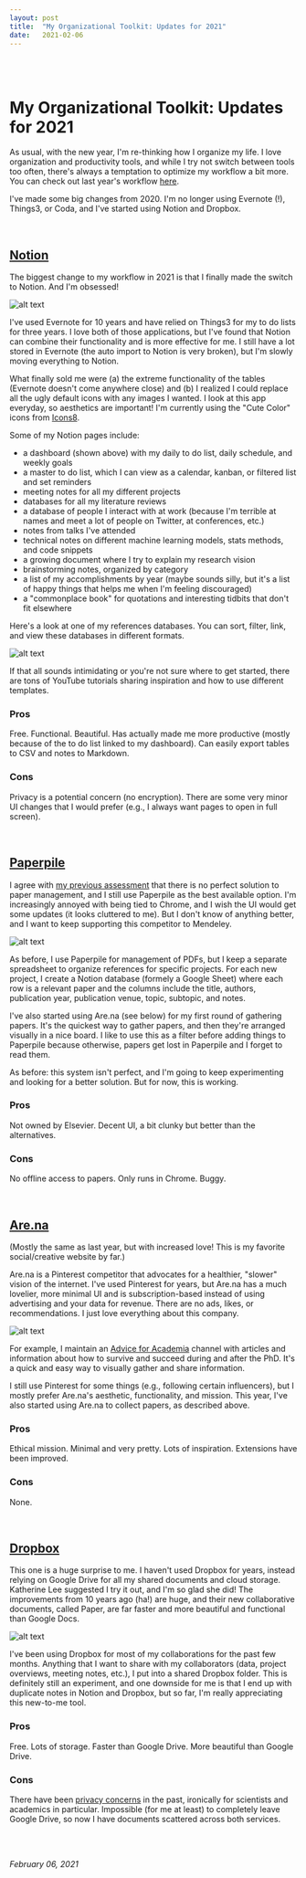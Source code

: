 ```yaml
---
layout: post
title:  "My Organizational Toolkit: Updates for 2021"
date:   2021-02-06
---
```


<br><br>

# My Organizational Toolkit: Updates for 2021

As usual, with the new year, I'm re-thinking how I organize my life. I love organization and productivity tools, and while I try not switch between tools too often, there's always a temptation to optimize my workflow a bit more. You can check out last year's workflow [here](https://maria-antoniak.github.io/2020/01/01/organizational-toolkit.html). 

I've made some big changes from 2020. I'm no longer using Evernote (!), Things3, or Coda, and I've started using Notion and Dropbox.

<br>

## [Notion](https://www.notion.so/product)

The biggest change to my workflow in 2021 is that I finally made the switch to Notion. And I'm obsessed!

![alt text](https://maria-antoniak.github.io/resources/images/notion_dashboard.png "Notion screenshot")

I've used Evernote for 10 years and have relied on Things3 for my to do lists for three years. I love both of those applications, but I've found that Notion can combine their functionality and is more effective for me. I still have a lot stored in Evernote (the auto import to Notion is very broken), but I'm slowly moving everything to Notion.

What finally sold me were (a) the extreme functionality of the tables (Evernote doesn't come anywhere close) and (b) I realized I could replace all the ugly default icons with any images I wanted. I look at this app everyday, so aesthetics are important! I'm currently using the "Cute Color" icons from [Icons8](https://icons8.com/).

Some of my Notion pages include:
- a dashboard (shown above) with my daily to do list, daily schedule, and weekly goals
- a master to do list, which I can view as a calendar, kanban, or filtered list and set reminders
- meeting notes for all my different projects
- databases for all my literature reviews
- a database of people I interact with at work (because I'm terrible at names and meet a lot of people on Twitter, at conferences, etc.)
- notes from talks I've attended
- technical notes on different machine learning models, stats methods, and code snippets
- a growing document where I try to explain my research vision
- brainstorming notes, organized by category
- a list of my accomplishments by year (maybe sounds silly, but it's a list of happy things that helps me when I'm feeling discouraged)
- a "commonplace book" for quotations and interesting tidbits that don't fit elsewhere

Here's a look at one of my references databases. You can sort, filter, link, and view these databases in different formats.

![alt text](https://maria-antoniak.github.io/resources/images/notion_references.png "References screenshot")

If that all sounds intimidating or you're not sure where to get started, there are tons of YouTube tutorials sharing inspiration and how to use different templates.

### Pros
Free. Functional. Beautiful. Has actually made me more productive (mostly because of the to do list linked to my dashboard). Can easily export tables to CSV and notes to Markdown.

### Cons
Privacy is a potential concern (no encryption). There are some very minor UI changes that I would prefer (e.g., I always want pages to open in full screen).

<br>

## [Paperpile](https://paperpile.com)

I agree with [my previous assessment](https://maria-antoniak.github.io/2020/01/01/organizational-toolkit.html) that there is no perfect solution to paper management, and I still use Paperpile as the best available option. I'm increasingly annoyed with being tied to Chrome, and I wish the UI would get some updates (it looks cluttered to me). But I don't know of anything better, and I want to keep supporting this competitor to Mendeley. 

![alt text](https://maria-antoniak.github.io/resources/images/paperpile.png "Paperpile screenshot")

As before, I use Paperpile for management of PDFs, but I keep a separate spreadsheet to organize references for specific projects. For each new project, I create a Notion database (formely a Google Sheet) where each row is a relevant paper and the columns include the title, authors, publication year, publication venue, topic, subtopic, and notes. 

I've also started using Are.na (see below) for my first round of gathering papers. It's the quickest way to gather papers, and then they're arranged visually in a nice board. I like to use this as a filter before adding things to Paperpile because otherwise, papers get lost in Paperpile and I forget to read them.

As before: this system isn't perfect, and I'm going to keep experimenting and looking for a better solution. But for now, this is working.

### Pros
Not owned by Elsevier. Decent UI, a bit clunky but better than the alternatives. 

### Cons
No offline access to papers. Only runs in Chrome. Buggy.

<br>

## [Are.na](https://www.are.na/)

(Mostly the same as last year, but with increased love! This is my favorite social/creative website by far.)

Are.na is a Pinterest competitor that advocates for a healthier, "slower" vision of the internet. I've used Pinterest for years, but Are.na has a much lovelier, more minimal UI and is subscription-based instead of using advertising and your data for revenue. There are no ads, likes, or recommendations. I just love everything about this company.

![alt text](https://maria-antoniak.github.io/resources/images/arena_academia.png "Are.na screenshot")

For example, I maintain an [Advice for Academia](https://www.are.na/maria-antoniak/advice-for-academia) channel with articles and information about how to survive and succeed during and after the PhD. It's a quick and easy way to visually gather and share information.

I still use Pinterest for some things (e.g., following certain influencers), but I mostly prefer Are.na's aesthetic, functionality, and mission. This year, I've also started using Are.na to collect papers, as described above.

### Pros
Ethical mission. Minimal and very pretty. Lots of inspiration. Extensions have been improved.

### Cons
None.

<br>

## [Dropbox](https://www.dropbox.com/paper/guide) 

This one is a huge surprise to me. I haven't used Dropbox for years, instead relying on Google Drive for all my shared documents and cloud storage. Katherine Lee suggested I try it out, and I'm so glad she did! The improvements from 10 years ago (ha!) are huge, and their new collaborative documents, called Paper, are far faster and more beautiful and functional than Google Docs.

![alt text](https://maria-antoniak.github.io/resources/images/dropbox_paper.jpg "Dropbox Paper screenshot")

I've been using Dropbox for most of my collaborations for the past few months. Anything that I want to share with my collaborators (data, project overviews, meeting notes, etc.), I put into a shared Dropbox folder. This is definitely still an experiment, and one downside for me is that I end up with duplicate notes in Notion and Dropbox, but so far, I'm really appreciating this new-to-me tool.

### Pros
Free. Lots of storage. Faster than Google Drive. More beautiful than Google Drive.

### Cons
There have been [privacy concerns](https://www.wired.com/story/dropbox-sharing-data-study-ethics/) in the past, ironically for scientists and academics in particular. Impossible (for me at least) to completely leave Google Drive, so now I have documents scattered across both services.


<br><br>

_February 06, 2021_

<br><br><br>